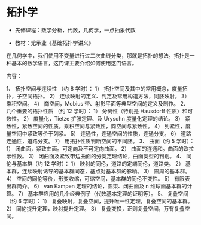 # 拓扑学

* 先修课程：数学分析，代数，几何学，一点抽象代数

* 教材：尤承业《基础拓扑学讲义》

在几何学中，我们使用不变量进行过二次曲线分类，那就是拓扑的想法。拓扑是一种基本的数学语言，这门课主要介绍如何使用这门语言。

内容：

1、 拓扑空间与连续性 （约 8 学时）：
1） 拓扑空间及其中的常用概念，度量拓扑，子空间拓扑。
2） 连续映射的定义、判定及常用构造方法，同胚映射。
3） 乘积空间。
4） 商空间，Mobius 带、射影平面等典型空间的定义及制作。
2、 几个重要的拓扑性质 （约 12 学时）：
1） 分离性（特别是 Hausdorff 性质）和可数性。
2） 度量化，Tietze 扩张定理、及 Urysohn 度量化定理的结论。
3） 紧致性，紧致空间的性质。乘积空间与紧致性，商空间与紧致性。
4） 列紧性，度量空间中紧致等价于列紧。
5） 连通性，连通空间的性质，连通分支。
6） 道路连通性，道路分支。
7） 用拓扑性质判断空间的不同胚。
3、 曲面（约 5 学时）：
1） 闭曲面，紧致曲面。可定向及不可定向曲面。
2） 曲面的连通和。曲面的欧拉示性数。
3） 闭曲面及紧致带边曲面的分类定理结论，曲面类型的判别。
4、 同伦与基本群（约 12 学时）：
1） 映射的同伦，道路的定端同伦，道路类。
2） 基本群，连续映射诱导的基本群同态，基点对基本群的影响。
3） 圆周的基本群。
4） 空间的同伦等价，形变收缩，可缩空间，基本群的同伦不变性。
5） 有限表出群简介。
6） van Kampen 定理的结论，圆束、闭曲面及 n 维球面基本群的计算。
7） 基本群应用的几个经典例子（代数基本定理的证明等）。
5、 复叠空间（约 6 学时）：
1） 复叠映射，复叠空间，提升唯一性定理，复叠空间的基本群。
2） 同伦提升定理，映射提升定理。
3） 复叠变换，正则复叠空间，万有复叠空间。